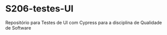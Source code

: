# S206-testes-UI
Repositório para Testes de UI com Cypress para a disciplina de Qualidade de Software
